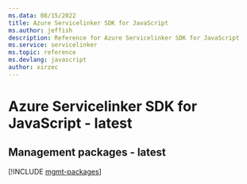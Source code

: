 ```yaml
---
ms.data: 08/15/2022
title: Azure Servicelinker SDK for JavaScript
ms.author: jeffish
description: Reference for Azure Servicelinker SDK for JavaScript
ms.service: servicelinker
ms.topic: reference
ms.devlang: javascript
author: xirzec
---
```

# Azure Servicelinker SDK for JavaScript - latest

## Management packages - latest
[!INCLUDE [mgmt-packages](servicelinker-mgmt-index.md)]